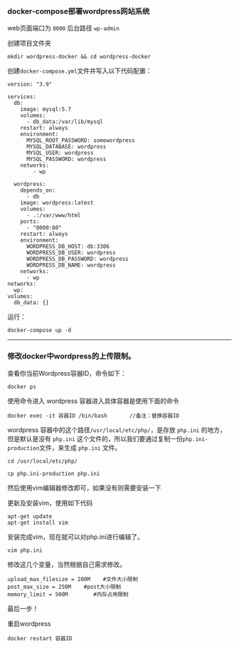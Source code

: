 ###  docker-compose部署wordpress网站系统


web页面端口为 `8000`     后台路径 `wp-admin`

创建项目文件夹

```
mkdir wordpress-docker && cd wordpress-docker
```

创建`docker-compose.yml`文件并写入以下代码配置：


```
version: "3.9"

services:
  db:
    image: mysql:5.7
    volumes:
      - db_data:/var/lib/mysql
    restart: always
    environment:
      MYSQL_ROOT_PASSWORD: somewordpress
      MYSQL_DATABASE: wordpress
      MYSQL_USER: wordpress
      MYSQL_PASSWORD: wordpress
    networks:
        - wp

  wordpress:
    depends_on:
      - db
    image: wordpress:latest
    volumes:
      - .:/var/www/html
    ports:
      - "8000:80"
    restart: always
    environment:
      WORDPRESS_DB_HOST: db:3306
      WORDPRESS_DB_USER: wordpress
      WORDPRESS_DB_PASSWORD: wordpress
      WORDPRESS_DB_NAME: wordpress
    networks:
      - wp
networks:
  wp:
volumes:
  db_data: {}
```

运行：

```
docker-compose up -d
```


---




### 修改docker中wordpress的上传限制。

查看你当前Wordpress容器ID，命令如下：
```
docker ps
```
使用命令进入 wordpress 容器进入具体容器是使用下面的命令
```
docker exec -it 容器ID /bin/bash       //备注：替换容器ID
```
wordpress 容器中的这个路径`/usr/local/etc/php/`，是存放 `php.ini` 的地方，但是默认是没有 `php.ini` 这个文件的，所以我们要通过复制一份`php.ini-production`文件，来生成 `php.ini` 文件。
```
cd /usr/local/etc/php/
```
```
cp php.ini-production php.ini
```
然后使用vim编辑器修改即可，如果没有则需要安装一下

更新及安装vim，使用如下代码
```
apt-get update
apt-get install vim
```
安装完成vim，现在就可以对php.ini进行编辑了。
```
vim php.ini
```
修改这几个变量，当然根据自己需求修改。
```
upload_max_filesize = 200M    #文件大小限制
post_max_size = 250M    #post大小限制
memory_limit = 500M        #内存占用限制
```
最后一步！

重启wordpress
```
docker restart 容器ID
```
